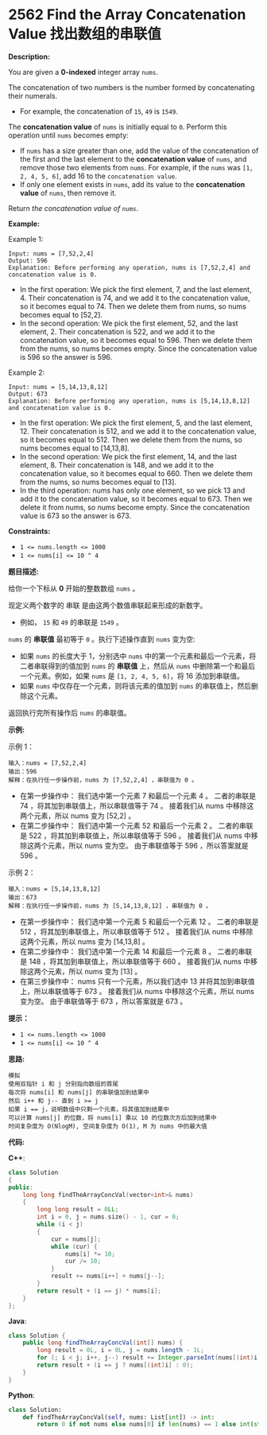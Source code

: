 # 2562 Find the Array Concatenation Value 找出数组的串联值

__Description:__

You are given a __0-indexed__ integer array `nums`.

The concatenation of two numbers is the number formed by concatenating their numerals.

- For example, the concatenation of `15`, `49` is `1549`.

The __concatenation value__ of `nums` is initially equal to `0`. Perform this operation until `nums` becomes empty:

- If `nums` has a size greater than one, add the value of the concatenation of the first and the last element to the __concatenation value__ of `nums`, and remove those two elements from `nums`. For example, if the `nums` was `[1, 2, 4, 5, 6]`, add 16 to the `concatenation value`.
- If only one element exists in `nums`, add its value to the __concatenation value__ of `nums`, then remove it.

Return _the concatenation value of `nums`_.

__Example:__

Example 1:

```text
Input: nums = [7,52,2,4]
Output: 596
Explanation: Before performing any operation, nums is [7,52,2,4] and concatenation value is 0.
```

- In the first operation:
We pick the first element, 7, and the last element, 4.
Their concatenation is 74, and we add it to the concatenation value, so it becomes equal to 74.
Then we delete them from nums, so nums becomes equal to [52,2].
- In the second operation:
We pick the first element, 52, and the last element, 2.
Their concatenation is 522, and we add it to the concatenation value, so it becomes equal to 596.
Then we delete them from the nums, so nums becomes empty.
Since the concatenation value is 596 so the answer is 596.

Example 2:

```text
Input: nums = [5,14,13,8,12]
Output: 673
Explanation: Before performing any operation, nums is [5,14,13,8,12] and concatenation value is 0.
```

- In the first operation:
We pick the first element, 5, and the last element, 12.
Their concatenation is 512, and we add it to the concatenation value, so it becomes equal to 512.
Then we delete them from the nums, so nums becomes equal to [14,13,8].
- In the second operation:
We pick the first element, 14, and the last element, 8.
Their concatenation is 148, and we add it to the concatenation value, so it becomes equal to 660.
Then we delete them from the nums, so nums becomes equal to [13].
- In the third operation:
nums has only one element, so we pick 13 and add it to the concatenation value, so it becomes equal to 673.
Then we delete it from nums, so nums become empty.
Since the concatenation value is 673 so the answer is 673.

__Constraints:__

- `1 <= nums.length <= 1000`
- `1 <= nums[i] <= 10 ^ 4`

__题目描述:__

给你一个下标从 __0__ 开始的整数数组 `nums` 。

现定义两个数字的 串联 是由这两个数值串联起来形成的新数字。

- 例如， `15` 和 `49` 的串联是 `1549` 。

`nums` 的 __串联值__ 最初等于 `0` 。执行下述操作直到 `nums` 变为空:

- 如果 `nums` 的长度大于 1，分别选中 `nums` 中的第一个元素和最后一个元素，将二者串联得到的值加到 `nums` 的 __串联值__ 上，然后从 `nums` 中删除第一个和最后一个元素。例如，如果 `nums` 是 `[1, 2, 4, 5, 6]`，将 16 添加到串联值。
- 如果 `nums` 中仅存在一个元素，则将该元素的值加到 `nums` 的串联值上，然后删除这个元素。

返回执行完所有操作后 `nums` 的串联值。

__示例:__

示例 1：

```text
输入：nums = [7,52,2,4]
输出：596
解释：在执行任一步操作前，nums 为 [7,52,2,4] ，串联值为 0 。
```

- 在第一步操作中：
我们选中第一个元素 7 和最后一个元素 4 。
二者的串联是 74 ，将其加到串联值上，所以串联值等于 74 。
接着我们从 nums 中移除这两个元素，所以 nums 变为 [52,2] 。
- 在第二步操作中：
我们选中第一个元素 52 和最后一个元素 2 。
二者的串联是 522 ，将其加到串联值上，所以串联值等于 596 。
接着我们从 nums 中移除这两个元素，所以 nums 变为空。
由于串联值等于 596 ，所以答案就是 596 。

示例 2：

```text
输入：nums = [5,14,13,8,12]
输出：673
解释：在执行任一步操作前，nums 为 [5,14,13,8,12] ，串联值为 0 。 
```

- 在第一步操作中：
我们选中第一个元素 5 和最后一个元素 12 。
二者的串联是 512 ，将其加到串联值上，所以串联值等于 512 。
接着我们从 nums 中移除这两个元素，所以 nums 变为 [14,13,8] 。
- 在第二步操作中：
我们选中第一个元素 14 和最后一个元素 8 。
二者的串联是 148 ，将其加到串联值上，所以串联值等于 660 。
接着我们从 nums 中移除这两个元素，所以 nums 变为 [13] 。
- 在第三步操作中：
nums 只有一个元素，所以我们选中 13 并将其加到串联值上，所以串联值等于 673 。
接着我们从 nums 中移除这个元素，所以 nums 变为空。
由于串联值等于 673 ，所以答案就是 673 。

__提示：__

- `1 <= nums.length <= 1000`
- `1 <= nums[i] <= 10 ^ 4`

__思路:__

```text
模拟
使用双指针 i 和 j 分别指向数组的首尾
每次将 nums[i] 和 nums[j] 的串联值加到结果中
然后 i++ 和 j-- 直到 i >= j
如果 i == j，说明数组中只剩一个元素，将其值加到结果中
可以计算 nums[j] 的位数，将 nums[i] 乘以 10 的位数次方后加到结果中
时间复杂度为 O(NlogM), 空间复杂度为 O(1), M 为 nums 中的最大值
```

__代码:__

__C++__:

```C++
class Solution 
{
public:
    long long findTheArrayConcVal(vector<int>& nums) 
    {
        long long result = 0LL;
        int i = 0, j = nums.size() - 1, cur = 0;
        while (i < j) 
        {
            cur = nums[j];
            while (cur) {
                nums[i] *= 10;
                cur /= 10;
            }
            result += nums[i++] + nums[j--];
        }
        return result + (i == j) * nums[i];
    }
};
```

__Java__:

```Java
class Solution {
    public long findTheArrayConcVal(int[] nums) {
        long result = 0L, i = 0L, j = nums.length - 1L;
        for (; i < j; i++, j--) result += Integer.parseInt(nums[(int)i] + "" + nums[(int)j]);
        return result + (i == j ? nums[(int)i] : 0);
    }
}
```

__Python__:

```Python
class Solution:
    def findTheArrayConcVal(self, nums: List[int]) -> int:
        return 0 if not nums else nums[0] if len(nums) == 1 else int(str(nums[0]) + str(nums[-1])) + self.findTheArrayConcVal(nums[1:-1])
```
